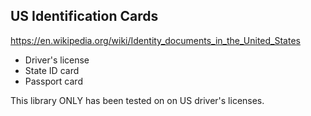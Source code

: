 ## US Identification Cards
https://en.wikipedia.org/wiki/Identity_documents_in_the_United_States


- Driver's license
- State ID card
- Passport card

This library ONLY has been tested on on US driver's licenses.
